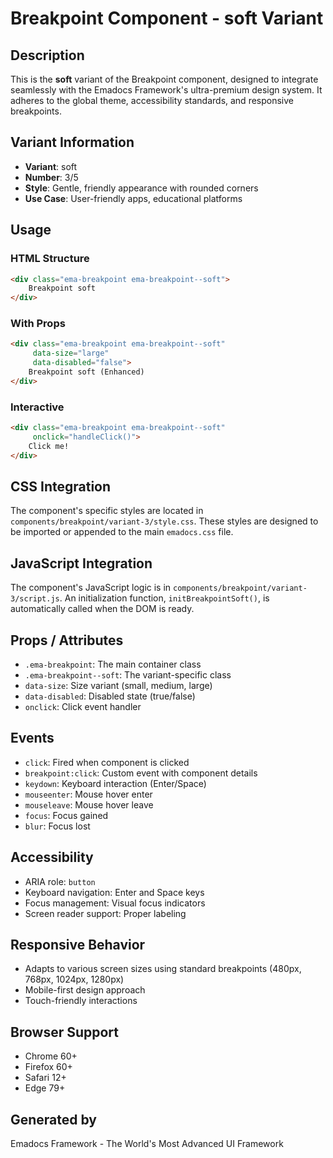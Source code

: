 # Breakpoint Component - soft Variant

## Description
This is the **soft** variant of the Breakpoint component, designed to integrate seamlessly with the Emadocs Framework's ultra-premium design system. It adheres to the global theme, accessibility standards, and responsive breakpoints.

## Variant Information
- **Variant**: soft
- **Number**: 3/5
- **Style**: Gentle, friendly appearance with rounded corners
- **Use Case**: User-friendly apps, educational platforms

## Usage

### HTML Structure
```html
<div class="ema-breakpoint ema-breakpoint--soft">
    Breakpoint soft
</div>
```

### With Props
```html
<div class="ema-breakpoint ema-breakpoint--soft" 
     data-size="large" 
     data-disabled="false">
    Breakpoint soft (Enhanced)
</div>
```

### Interactive
```html
<div class="ema-breakpoint ema-breakpoint--soft" 
     onclick="handleClick()">
    Click me!
</div>
```

## CSS Integration
The component's specific styles are located in `components/breakpoint/variant-3/style.css`. These styles are designed to be imported or appended to the main `emadocs.css` file.

## JavaScript Integration
The component's JavaScript logic is in `components/breakpoint/variant-3/script.js`. An initialization function, `initBreakpointSoft()`, is automatically called when the DOM is ready.

## Props / Attributes
- `.ema-breakpoint`: The main container class
- `.ema-breakpoint--soft`: The variant-specific class
- `data-size`: Size variant (small, medium, large)
- `data-disabled`: Disabled state (true/false)
- `onclick`: Click event handler

## Events
- `click`: Fired when component is clicked
- `breakpoint:click`: Custom event with component details
- `keydown`: Keyboard interaction (Enter/Space)
- `mouseenter`: Mouse hover enter
- `mouseleave`: Mouse hover leave
- `focus`: Focus gained
- `blur`: Focus lost

## Accessibility
- ARIA role: `button`
- Keyboard navigation: Enter and Space keys
- Focus management: Visual focus indicators
- Screen reader support: Proper labeling

## Responsive Behavior
- Adapts to various screen sizes using standard breakpoints (480px, 768px, 1024px, 1280px)
- Mobile-first design approach
- Touch-friendly interactions

## Browser Support
- Chrome 60+
- Firefox 60+
- Safari 12+
- Edge 79+

## Generated by
Emadocs Framework - The World's Most Advanced UI Framework
